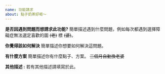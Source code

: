 ```yaml
---
name: 功能請求
about: 點子奶茶好喝～
---
```


**是否因遇到問題而想請求此功能?**
簡單描述遇到什麼問題，例如每次都遇到選擇障礙症無法選定喜歡的圖 ~~(老)~~ 標 ~~(婆)~~。

**你覺得該如何解決**
簡單描述你想要如何解決這問題。

**有什麼方案**
簡單描述你有什麼點子、方案。
~~三個月自動換老婆~~

**其他描述 :**
若有其他描述請填寫於此。
